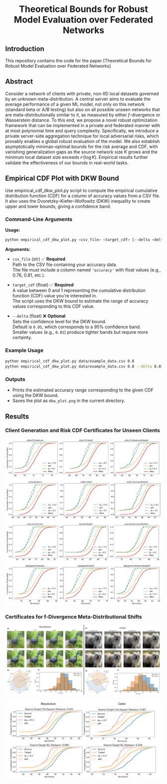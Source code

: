 # <p align="center">Theoretical Bounds for Robust Model Evaluation over Federated Networks</p>
## Introduction
This repository contains the code for the paper [Theoretical Bounds for Robust Model Evaluation over Federated Networks]
## Abstract
Consider a network of clients with private, non-IID local datasets governed by an unknown meta-distribution. A central server aims to evaluate the average performance of a given ML model, not only on this network (standard beta or A/B testing) but also on all possible unseen networks that are meta-distributionally similar to it, as measured by either $f$-divergence or Wasserstein distance. To this end, we propose a novel robust optimization framework that can be implemented in a private and federated manner with at most polynomial time and query complexity. Specifically, we introduce a private server-side aggregation technique for local adversarial risks, which provably enables a global robust evaluation of the model. We also establish asymptotically minimax-optimal bounds for the risk average and CDF, with vanishing generalization gaps as the source network size $K$ grows and the minimum local dataset size exceeds $\mathcal{O}\left(\log K\right)$. Empirical results further validate the effectiveness of our bounds in real-world tasks.
## Empirical CDF Plot with DKW Bound

Use empirical_cdf_dkw_plot.py script to compute the empirical cumulative distribution function (CDF) for a column of accuracy values from a CSV file.  
It also uses the Dvoretzky–Kiefer–Wolfowitz (DKW) inequality to create upper and lower bounds, giving a confidence band.


### Command-Line Arguments

**Usage:**  
```bash
python empirical_cdf_dkw_plot.py <csv_file> <target_cdf> [--delta <delta>]
```

**Arguments:**

- `csv_file` (str)  ✅ **Required**  
  Path to the CSV file containing your accuracy data.  
  The file must include a column named `'accuracy'` with float values (e.g., 0.76, 0.81, etc.).

- `target_cdf` (float)  ✅ **Required**  
  A value between 0 and 1 representing the cumulative distribution function (CDF) value you're interested in.  
  The script uses the DKW bound to estimate the range of accuracy values corresponding to this CDF value.

- `--delta` (float)  ❌ **Optional**  
  Sets the confidence level for the DKW bound.  
  Default is `0.05`, which corresponds to a 95% confidence band.  
  Smaller values (e.g., `0.01`) produce tighter bands but require more certainty.

### Example Usage

```bash
python empirical_cdf_dkw_plot.py data/example_data.csv 0.8
python empirical_cdf_dkw_plot.py data/example_data.csv 0.8 --delta 0.01
```

### Outputs

- Prints the estimated accuracy range corresponding to the given CDF using the DKW bound.  
- Saves the plot as `dkw_plot.png` in the current directory.
## Results
###  Client Generation and Risk CDF Certificates for Unseen Clients
<p align="center">
  <img src="images/single.PNG" alt="Alt Text" width="700">
</p>

### Certificates for f-Divergence Meta-Distributional Shifts
<p align="center">
  <img src="images/Meta.png" alt="Alt Text" width="700">
</p>

<p align="center">
  <img src="images/two-meta.PNG" alt="Alt Text" width="700">
</p>

